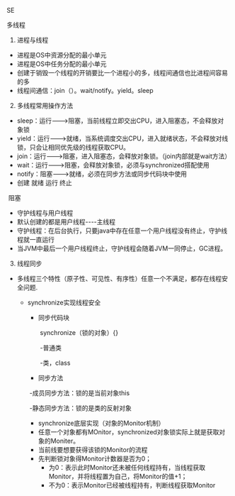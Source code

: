 SE

多线程

1. 进程与线程

* 进程是OS中资源分配的最小单元
* 进程是OS中任务分配的最小单元
* 创建于销毁一个线程的开销要比一个进程小的多，线程间通信也比进程间容易的多
* 线程间通信：join（）。wait/notify。yield。sleep

2. 多线程常用操作方法

* sleep：运行--->阻塞，当前线程立即交出CPU，进入阻塞态，不会释放对象锁
* yield：运行--->就绪，当系统调度交出CPU，进入就绪状态，不会释放对线锁，只会让相同优先级的线程获取CPU。
* join：运行--->阻塞，进入阻塞态，会释放对象锁。（join内部就是wait方法）
* wait：运行--->阻塞，会释放对象锁，必须与synchronized搭配使用
* notify：阻塞--->就绪，必须在同步方法或同步代码块中使用
*  创建          就绪        运行        终止





​    阻塞

* 守护线程与用户线程
* 默认创建的都是用户线程----主线程
* 守护线程：在后台执行，只要java中存在任意一个用户线程没有终止，守护线程就一直运行
* 当JVM中最后一个用户线程终止，守护线程会随着JVM一同停止，GC进程。



3. 线程同步

* 多线程三个特性（原子性、可见性、有序性）任意一个不满足，都存在线程安全问题.

  * synchronize实现线程安全

    - 同步代码块

      ​        synchronize（锁的对象）{}

      ​         -普通类

      ​         -类，class

    - 同步方法

    ​                 -成员同步方法：锁的是当前对象this

    ​                 -静态同步方法：锁的是类的反射对象

    * synchronize底层实现（对象的Monitor机制）
    * 任意一个对象都有MOnitor，synchronized对象锁实际上就是获取对象的Moniter。
    * 当前线要想要获得该锁的Monitor的流程
    * 先判断锁对象得Monitor计数器是否为0；
      * 为0：表示此时Monitor还未被任何线程持有，当线程获取Monitor，并将线程置为自己，将Monitor的值+1；
      * 不为0：表示Monitor已经被线程持有，判断线程获取Monitor